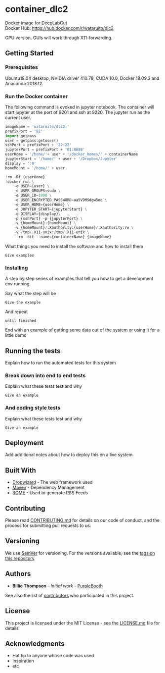 # container_dlc2

Docker image for DeepLabCut<BR>
Docker Hub: https://hub.docker.com/r/wataruito/dlc2

GPU version.
GUIs will work through X11-forwarding.

## Getting Started
### Prerequisites

Ubuntu18.04 desktop, NVIDIA driver 410.78, CUDA 10.0, Docker 18.09.3 and Anaconda 2018.12.

### Run the Docker container
The following command is evoked in jupyter notebook. The container will start jupyter at the port of 9201 and ssh at 9220. The jupyter run as the current user.

```python
imageName = 'wataruito/dlc2:'
prefixPort = '92'
import getpass
user = getpass.getuser()
sshPort = prefixPort + '22:22'
jupyterPort = prefixPort + '01:8888'
userHome = '/home/'+ user + '/docker_homes/' + containerName
jupyterStart = '/home/' + user + '/Dropbox/Jupyter'
display = ':0'
homeMount = '/home/' + user

!rm -Rf {userHome}
!docker run \
    -e USER={user} \
    -e USER_GROUPS=sudo \
    -e USER_ID=1000 \
    -e USER_ENCRYPTED_PASSWORD=aa5V9MSdgw5ec \
    -e USER_HOME={userHome} \
    -e JUPYTER_START={jupyterStart} \
    -e DISPLAY={display}\
    -p {sshPort} -p {jupyterPort} \
    -v {homeMount}:{homeMount} \
    -v {homeMount}/.Xauthority:{userHome}/.Xauthority:rw \
    -v /tmp/.X11-unix:/tmp/.X11-unix \
    --rm -dit --name={containerName} {imageName}
```



What things you need to install the software and how to install them

```
Give examples
```

### Installing

A step by step series of examples that tell you how to get a development env running

Say what the step will be

```
Give the example
```

And repeat

```
until finished
```

End with an example of getting some data out of the system or using it for a little demo

## Running the tests

Explain how to run the automated tests for this system

### Break down into end to end tests

Explain what these tests test and why

```
Give an example
```

### And coding style tests

Explain what these tests test and why

```
Give an example
```

## Deployment

Add additional notes about how to deploy this on a live system

## Built With

* [Dropwizard](http://www.dropwizard.io/1.0.2/docs/) - The web framework used
* [Maven](https://maven.apache.org/) - Dependency Management
* [ROME](https://rometools.github.io/rome/) - Used to generate RSS Feeds

## Contributing

Please read [CONTRIBUTING.md](https://gist.github.com/PurpleBooth/b24679402957c63ec426) for details on our code of conduct, and the process for submitting pull requests to us.

## Versioning

We use [SemVer](http://semver.org/) for versioning. For the versions available, see the [tags on this repository](https://github.com/your/project/tags). 

## Authors

* **Billie Thompson** - *Initial work* - [PurpleBooth](https://github.com/PurpleBooth)

See also the list of [contributors](https://github.com/your/project/contributors) who participated in this project.

## License

This project is licensed under the MIT License - see the [LICENSE.md](LICENSE.md) file for details

## Acknowledgments

* Hat tip to anyone whose code was used
* Inspiration
* etc
